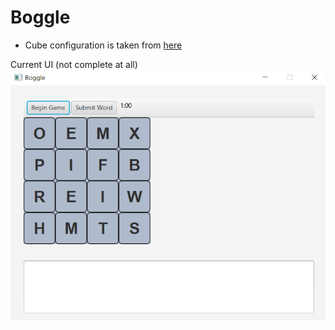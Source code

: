 # Boggle
- Cube configuration is taken from [here](https://stanford.edu/class/archive/cs/cs106x/cs106x.1132/handouts/17-Assignment-3-Boggle.pdf/)

Current UI (not complete at all)
  ![Boggle Screenshot](BoggleScreenshot.png)